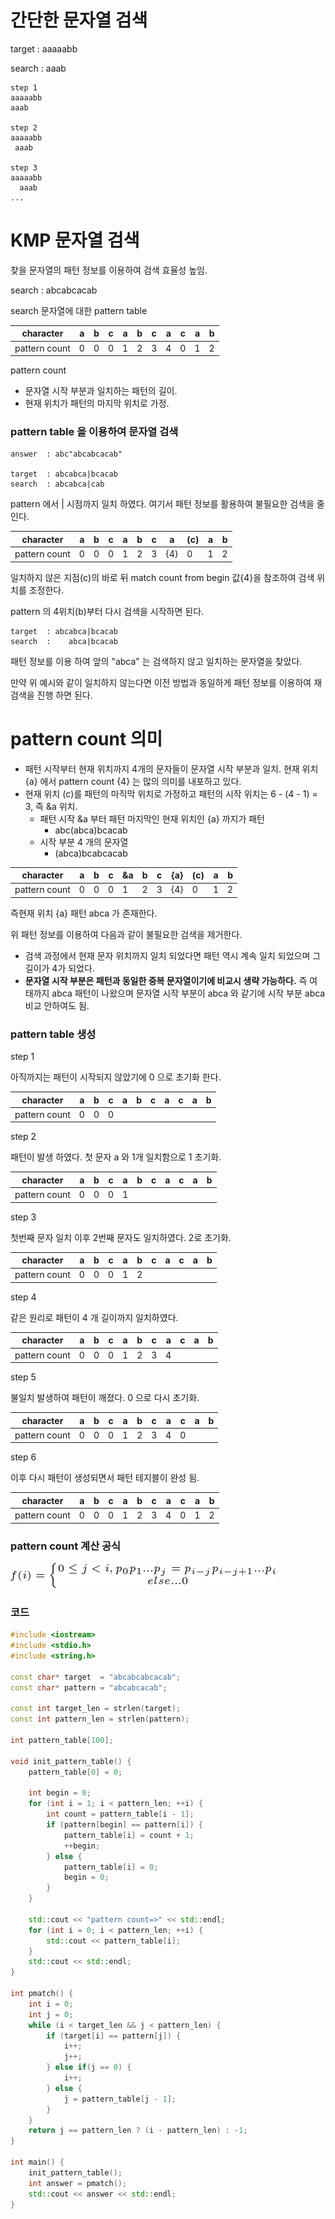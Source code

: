 # 간단한 문자열 검색

target : aaaaabb
 
search : aaab

```
step 1
aaaaabb
aaab

step 2
aaaaabb
 aaab

step 3
aaaaabb
  aaab
... 
```

# KMP 문자열 검색

찾을 문자열의 패턴 정보를 이용하여 검색 효율성 높임.

search : abcabcacab

search 문자열에 대한 pattern table

| character     | a | b | c | a | b | c | a | c | a | b |
|---------------|---|---|---|---|---|---|---|---|---|---|
| pattern count | 0 | 0 | 0 | 1 | 2 | 3 | 4 | 0 | 1 | 2 |

pattern count
- 문자열 시작 부분과 일치하는 패턴의 길이.
- 현재 위치가 패턴의 마지막 위치로 가정. 

### pattern table 을 이용하여 문자열 검색

```
answer  : abc"abcabcacab"

target  : abcabca|bcacab  
search  : abcabca|cab 
```

pattern 에서 | 시점까지 일치 하였다. 여기서 패턴 정보를 활용하여 불필요한 검색을 줄인다. 

| character     | a | b | c | a | b | c | a   | (c) | a | b |
|---------------|---|---|---|---|---|---|-----|-----|---|---|
| pattern count | 0 | 0 | 0 | 1 | 2 | 3 | {4} | 0   | 1 | 2 |


일치하지 않은 지점(c)의 바로 뒤 match count from begin 값{4}을 참조하여 검색 위치를 조정한다.

pattern 의 4위치(b)부터 다시 검색을 시작하면 된다.

```
target  : abcabca|bcacab  
search  :    abca|bcacab 
```

패턴 정보를 이용 하여 앞의 "abca" 는 검색하지 않고 일치하는 문자열을 찾았다.

만약 위 예시와 같이 일치하지 않는다면 이전 방법과 동일하게 패턴 정보를 이용하여 재검색을 진행 하면 된다.

# pattern count 의미

- 패턴 시작부터 현재 위치까지 4개의 문자들이 문자열 시작 부분과 일치.
  현재 위치 {a} 에서 pattern count {4} 는 많의 의미를 내포하고 있다.
- 현재 위치 (c)를 패턴의 마직막 위치로 가정하고 패턴의 시작 위치는 6 - (4 - 1) = 3, 즉 &a 위치.
  - 패턴 시작 &a 부터 패턴 마지막인 현재 위치인 {a} 까지가 패턴
    - abc(abca)bcacab
  - 시작 부분 4 개의 문자열
    - (abca)bcabcacab

| character     | a | b | c | &a | b | c | {a} | (c) | a | b |
|---------------|---|---|---|----|---|---|-----|-----|---|---|
| pattern count | 0 | 0 | 0 | 1  | 2 | 3 | {4} | 0   | 1 | 2 |

즉현재 위치 {a} 패턴 abca 가 존재한다.

위 패턴 정보를 이용하여 다음과 같이 불필요한 검색을 제거한다.
- 검색 과정에서 현재 문자 위치까지 일치 되었다면 패턴 역시 계속 일치 되었으며 그 길이가 4가 되었다. 
- **문자열 시작 부분은 패턴과 동일한 중복 문자열이기에 비교시 생략 가능하다.** 즉 여태까지 abca 패턴이 나왔으며 문자열 시작 부분이 abca 와 같기에 시작 부분 abca 비교 안하여도 됨. 

### pattern table 생성

step 1

아직까지는 패턴이 시작되지 않았기에 0 으로 초기화 한다.

| character     | a | b | c | a | b | c | a | c | a | b |
|---------------|---|---|---|---|---|---|---|---|---|---|
| pattern count | 0 | 0 | 0 |   |   |   |   |   |   |   |

step 2

패턴이 발생 하였다. 첫 문자 a 와 1개 일치함으로 1 초기화.

| character     | a | b | c | a | b | c | a | c | a | b |
|---------------|---|---|---|---|---|---|---|---|---|---|
| pattern count | 0 | 0 | 0 | 1 |   |   |   |   |   |   |

step 3

첫번째 문자 일치 이후 2번째 문자도 일치하였다. 2로 초기화.

| character     | a | b | c | a | b | c | a | c | a | b |
|---------------|---|---|---|---|---|---|---|---|---|---|
| pattern count | 0 | 0 | 0 | 1 | 2 |   |   |   |   |   |

step 4

같은 원리로 패턴이 4 개 길이까지 일치하였다.

| character     | a | b | c | a | b | c | a | c | a | b |
|---------------|---|---|---|---|---|---|---|---|---|---|
| pattern count | 0 | 0 | 0 | 1 | 2 | 3 | 4 |   |   |   |

step 5

불일치 발생하여 패턴이 깨졌다. 0 으로 다시 초기화.

| character     | a | b | c | a | b | c | a | c | a | b |
|---------------|---|---|---|---|---|---|---|---|---|---|
| pattern count | 0 | 0 | 0 | 1 | 2 | 3 | 4 | 0 |   |   |

step 6

이후 다시 패턴이 생성되면서 패턴 테지블이 완성 됨.

| character     | a | b | c | a | b | c | a | c | a | b |
|---------------|---|---|---|---|---|---|---|---|---|---|
| pattern count | 0 | 0 | 0 | 1 | 2 | 3 | 4 | 0 | 1 | 2 |

### pattern count 계산 공식

![kmp.png](kmp.png)

### 코드

```cpp
#include <iostream>
#include <stdio.h>
#include <string.h>

const char* target  = "abcabcabcacab";
const char* pattern = "abcabcacab";

const int target_len = strlen(target);
const int pattern_len = strlen(pattern);
	
int pattern_table[100];

void init_pattern_table() {	
	pattern_table[0] = 0;
		
	int begin = 0;
	for (int i = 1; i < pattern_len; ++i) {
		int count = pattern_table[i - 1];
		if (pattern[begin] == pattern[i]) {
			pattern_table[i] = count + 1;
			++begin;
		} else {			
			pattern_table[i] = 0;
			begin = 0;
		}
	}
	
	std::cout << "pattern count=>" << std::endl; 
	for (int i = 0; i < pattern_len; ++i) {
		std::cout << pattern_table[i];
	}
	std::cout << std::endl;
}

int pmatch() {	
	int i = 0;
	int j = 0;
	while (i < target_len && j < pattern_len) {
		if (target[i] == pattern[j]) {
			i++;
			j++;
		} else if(j == 0) {
			i++;
		} else {
			j = pattern_table[j - 1];
		}		
	}
	return j == pattern_len ? (i - pattern_len) : -1;
}

int main() {
	init_pattern_table();	
	int answer = pmatch();
	std::cout << answer << std::endl;
}
```